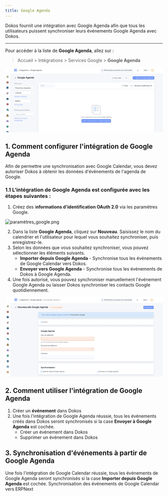 ```yaml
---
title: Google Agenda
---
```


Dokos fournit une intégration avec Google Agenda afin que tous les utilisateurs puissent synchroniser leurs événements Google Agenda avec Dokos.

---

Pour accéder à la liste de **Google Agenda**, allez sur :

> Accueil > Intégrations > Services Google > **Google Agenda**

![liste_google_agenda.png](/content/integrations/google-agenda/liste_google_agenda.png)

## 1. Comment configurer l'intégration de Google Agenda 

Afin de permettre une synchronisation avec Google Calendar, vous devez autoriser Dokos à obtenir les données d'événements de l'agenda de Google. 

### 1.1 L'intégration de Google Agenda est configurée avec les étapes suivantes :

1. Créez des i**nformations d'identification OAuth 2.0** via les paramètres Google.

![paramètres_google.png](/content/integrations/contacts-google/paramètres_google.png)

2. Dans la liste **Google Agenda**, cliquez sur **Nouveau**. Saisissez le nom du calendrier et l'utilisateur pour lequel vous souhaitez synchroniser, puis enregistrez-le.
3. Selon les données que vous souhaitez synchroniser, vous pouvez sélectionner les éléments suivants.
	- **Importer depuis Google Agenda** - Synchronise tous les événements de Google Calendar vers Dokos.
	-	**Envoyer vers Google Agenda** - Synchronise tous les événements de Dokos à Google Agenda.
4. Une fois autorisé, vous pouvez synchroniser manuellement l'événement Google Agenda ou laisser Dokos synchroniser les contacts Google quotidiennement.

![nouveau_google_agenda.png](/content/integrations/google-agenda/nouveau_google_agenda.png)

## 2. Comment utiliser l'intégration de Google Agenda 

1. Créer un **événement** dans Dokos 
2. Une fois l'intégration de Google Agenda réussie, tous les événements créés dans Dokos seront synchronisés si la case **Envoyer à Google Agenda** est cochée.
	- Créer un événement dans Dokos 
	- Supprimer un événement dans Dokos 

## 3. Synchronisation d'événements à partir de Google Agenda

Une fois l'intégration de Google Calendar réussie, tous les événements de Google Agenda seront synchronisés si la case **Importer depuis Google Agenda** est cochée.
Synchronisation des événements de Google Calendar vers ERPNext